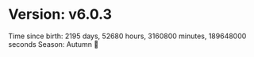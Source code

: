 # Version: v6.0.3
Time since birth: 2195 days, 52680 hours, 3160800 minutes, 189648000 seconds
Season: Autumn 🍁
